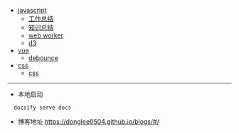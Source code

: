 
* [javascript](./javascript/工作总结.md)
  * [工作总结](./javascript/工作总结.md)
  * [知识总结](./javascript/知识总结.md)
  * [web worker](./javascript/web_worker.md)
  * [d3](./javascript/d3.md)
* [vue](./vue/vue.md)
  * [debounce](./vue/debounce.md)
* [css](./CSS/flex.md)
  * [css](./CSS/flex.md)
---
* 本地启动
```
  docsify serve docs
```
* 博客地址
<https://donglee0504.github.io/blogs/#/>